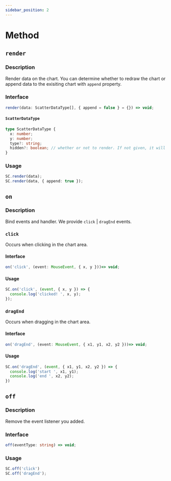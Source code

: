 ```yaml
---
sidebar_position: 2
---
```


# Method

## `render`

### Description
Render data on the chart. You can determine whether to redraw the chart or append data to the exisiting chart with `append` property.

### Interface
```typescript
render(data: ScatterDataType[], { append = false } = {}) => void;
```
#### `ScatterDataType`
```typescript
type ScatterDataType {
  x: number;
  y: number;
  type?: string;
  hidden?: boolean; // whether or not to render. If not given, it will be rendered.
}
```

### Usage
```typescript
SC.render(data);
SC.render(data, { append: true });
```

## `on`

### Description
Bind events and handler. We provide `click` | `dragEnd` events.

### `click`
Occurs when clicking in the chart area.

#### Interface
```typescript
on('click', (event: MouseEvent, { x, y }))=> void;
```

#### Usage
```typescript
SC.on('click', (event, { x, y }) => {
  console.log('clicked! ', x, y);
});
```

### `dragEnd`
Occurs when dragging in the chart area.

#### Interface
```typescript
on('dragEnd', (event: MouseEvent, { x1, y1, x2, y2 }))=> void;
```

#### Usage
```typescript
SC.on('dragEnd', (event, { x1, y1, x2, y2 }) => {
  console.log('start ', x1, y1);
  console.log('end ', x2, y2);
})
```

## `off`

### Description
Remove the event listener you added.

### Interface
```typescript
off(eventType: string) => void;
```

### Usage
```typescript
SC.off('click')
SC.off('dragEnd');
```